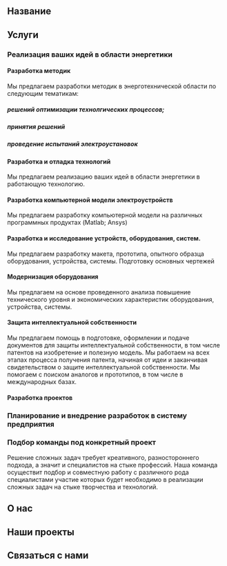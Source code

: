 ## Название

## Услуги

### Реализация ваших идей в области энергетики

#### Разработка методик
Мы предлагаем разработки методик в энерготехнической области по следующим тематикам:
##### решений оптимизации технолгических процессов; 
##### принятия решений 
##### проведение испытаний электроустановок
#### Разработка и отладка технологий
Мы предлагаем реализацию ваших идей в области энергетики в работающую технологию. 
#### Разработка компьютерной модели электроустройств
Мы предлагаем разработку компьютерной модели на различных программных продуктах (Matlab; Ansys)
#### Разработка и исследование устройств, оборудования, систем. 
Мы предлагаем разработку макета, прототипа, опытного образца оборудования, устройства, системы.
Подготовку основных чертежей
#### Модернизация оборудования
Мы предлагаем на основе проведенного анализа повышение технического уровня и экономических характеристик оборудования, устройства, системы.
#### Защита интеллектуальной собственности
Мы предлагаем помощь в подготовке, оформлении и подаче документов для защиты интеллектуальной собственности, в том числе патентов на изобретение и полезную модель.  Мы работаем на всех этапах процесса получения патента, начиная от идеи и заканчивая свидетельством о защите интеллектуальной собственности.  Мы помогаем с поиском аналогов и прототипов, в том числе в международных базах.
#### Разработка проектов

### Планирование и внедрение разработок в систему предприятия

### Подбор команды под конкретный проект
Решение сложных задач требует креативного, разностороннего подхода, а значит и специалистов на стыке профессий. Наша команда осуществит подбор и совместную работу с различного рода специалистами участие которых будет необходимо в реализации сложных задач на стыке творчества и технологий. 
## О нас

## Наши проекты

## Связаться с нами
